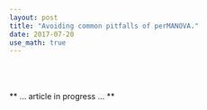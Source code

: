 ```yaml
---
layout: post
title: "Avoiding common pitfalls of perMANOVA."
date: 2017-07-20
use_math: true
---
```

<br><br><br>
** ... article in progress ... **
<br><br><br>
